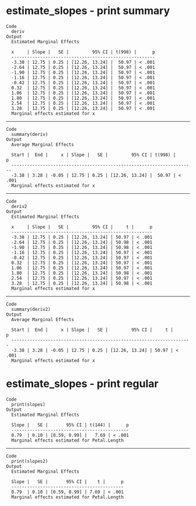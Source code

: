 # estimate_slopes - print summary

    Code
      deriv
    Output
      Estimated Marginal Effects
      
      x     | Slope |   SE |         95% CI | t(998) |      p
      -------------------------------------------------------
      -3.38 | 12.75 | 0.25 | [12.26, 13.24] |  50.97 | < .001
      -2.64 | 12.75 | 0.25 | [12.26, 13.24] |  50.97 | < .001
      -1.90 | 12.75 | 0.25 | [12.26, 13.24] |  50.97 | < .001
      -1.16 | 12.75 | 0.25 | [12.26, 13.24] |  50.97 | < .001
      -0.42 | 12.75 | 0.25 | [12.26, 13.24] |  50.97 | < .001
      0.32  | 12.75 | 0.25 | [12.26, 13.24] |  50.97 | < .001
      1.06  | 12.75 | 0.25 | [12.26, 13.24] |  50.97 | < .001
      1.80  | 12.75 | 0.25 | [12.26, 13.24] |  50.97 | < .001
      2.54  | 12.75 | 0.25 | [12.26, 13.24] |  50.97 | < .001
      3.28  | 12.75 | 0.25 | [12.26, 13.24] |  50.97 | < .001
      Marginal effects estimated for x

---

    Code
      summary(deriv)
    Output
      Average Marginal Effects
      
      Start |  End |     x | Slope |   SE |         95% CI | t(998) |      p
      ----------------------------------------------------------------------
      -3.38 | 3.28 | -0.05 | 12.75 | 0.25 | [12.26, 13.24] |  50.97 | < .001
      Marginal effects estimated for x

---

    Code
      deriv2
    Output
      Estimated Marginal Effects
      
      x     | Slope |   SE |         95% CI |     t |      p
      ------------------------------------------------------
      -3.38 | 12.75 | 0.25 | [12.26, 13.24] | 50.97 | < .001
      -2.64 | 12.75 | 0.25 | [12.26, 13.24] | 50.98 | < .001
      -1.90 | 12.75 | 0.25 | [12.26, 13.24] | 50.98 | < .001
      -1.16 | 12.75 | 0.25 | [12.26, 13.24] | 50.97 | < .001
      -0.42 | 12.75 | 0.25 | [12.26, 13.24] | 50.97 | < .001
      0.32  | 12.75 | 0.25 | [12.26, 13.24] | 50.97 | < .001
      1.06  | 12.75 | 0.25 | [12.26, 13.24] | 50.97 | < .001
      1.80  | 12.75 | 0.25 | [12.26, 13.24] | 50.98 | < .001
      2.54  | 12.75 | 0.25 | [12.26, 13.24] | 50.97 | < .001
      3.28  | 12.75 | 0.25 | [12.26, 13.24] | 50.98 | < .001
      Marginal effects estimated for x

---

    Code
      summary(deriv2)
    Output
      Average Marginal Effects
      
      Start |  End |     x | Slope |   SE |         95% CI |     t |      p
      ---------------------------------------------------------------------
      -3.38 | 3.28 | -0.05 | 12.75 | 0.25 | [12.26, 13.24] | 50.97 | < .001
      Marginal effects estimated for x

# estimate_slopes - print regular

    Code
      print(slopes)
    Output
      Estimated Marginal Effects
      
      Slope |   SE |       95% CI | t(144) |      p
      ---------------------------------------------
      0.79  | 0.10 | [0.59, 0.99] |   7.69 | < .001
      Marginal effects estimated for Petal.Length

---

    Code
      print(slopes2)
    Output
      Estimated Marginal Effects
      
      Slope |   SE |       95% CI |    t |      p
      -------------------------------------------
      0.79  | 0.10 | [0.59, 0.99] | 7.69 | < .001
      Marginal effects estimated for Petal.Length

